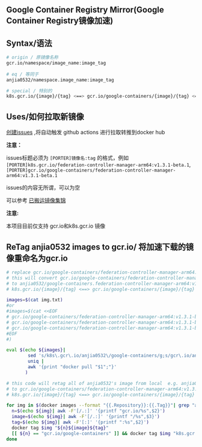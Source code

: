 Google Container Registry Mirror(Google Container Registry镜像加速)
-------

Syntax/语法
-------

```bash
# origin / 原镜像名称
gcr.io/namespace/image_name:image_tag
 
# eq / 等同于
anjia0532/namespace.image_name:image_tag

# special / 特别的
k8s.gcr.io/{image}/{tag} <==> gcr.io/google-containers/{image}/{tag} <==> anjia0532/google-containers.image_name:image_tag 
```

Uses/如何拉取新镜像
-------
[创建issues](https://github.com/anjia0532/gcr.io_mirror/issues/new?assignees=&labels=porter&template=gcr-io_porter.md&title=%5BPORTER%5D) ,将自动触发 github actions 进行拉取转推到docker hub

**注意：**

issues标题必须为 `[PORTER]镜像名:tag` 的格式，例如`[PORTER]k8s.gcr.io/federation-controller-manager-arm64:v1.3.1-beta.1`,`[PORTER]gcr.io/google-containers/federation-controller-manager-arm64:v1.3.1-beta.1`

issues的内容无所谓，可以为空

可以参考 [已搬运镜像集锦](https://github.com/anjia0532/gcr.io_mirror/issues?q=is%3Aissue+label%3Aporter+)

**注意:**

本项目目前仅支持 gcr.io和k8s.gcr.io 镜像

ReTag anjia0532 images to gcr.io/ 将加速下载的镜像重命名为gcr.io
-------

```bash
# replace gcr.io/google-containers/federation-controller-manager-arm64:v1.3.1-beta.1 to real image
# this will convert gcr.io/google-containers/federation-controller-manager-arm64:v1.3.1-beta.1 
# to anjia0532/google-containers.federation-controller-manager-arm64:v1.3.1-beta.1 and pull it
# k8s.gcr.io/{image}/{tag} <==> gcr.io/google-containers/{image}/{tag} <==> anjia0532/google-containers.{image}/{tag}

images=$(cat img.txt)
#or 
#images=$(cat <<EOF
# gcr.io/google-containers/federation-controller-manager-arm64:v1.3.1-beta.1
# gcr.io/google-containers/federation-controller-manager-arm64:v1.3.1-beta.1
# gcr.io/google-containers/federation-controller-manager-arm64:v1.3.1-beta.1
#EOF
#)

eval $(echo ${images}|
        sed 's/k8s\.gcr\.io/anjia0532\/google-containers/g;s/gcr\.io/anjia0532/g;s/\//\./g;s/ /\n/g;s/anjia0532\./anjia0532\//g' |
        uniq |
        awk '{print "docker pull "$1";"}'
       )

# this code will retag all of anjia0532's image from local  e.g. anjia0532/google-containers.federation-controller-manager-arm64:v1.3.1-beta.1 
# to gcr.io/google-containers/federation-controller-manager-arm64:v1.3.1-beta.1
# k8s.gcr.io/{image}/{tag} <==> gcr.io/google-containers/{image}/{tag} <==> anjia0532/google-containers.{image}/{tag}

for img in $(docker images --format "{{.Repository}}:{{.Tag}}"| grep "anjia0532"); do
  n=$(echo ${img}| awk -F'[/.:]' '{printf "gcr.io/%s",$2}')
  image=$(echo ${img}| awk -F'[/.:]' '{printf "/%s",$3}')
  tag=$(echo ${img}| awk -F'[:]' '{printf ":%s",$2}')
  docker tag $img "${n}${image}${tag}"
  [[ ${n} == "gcr.io/google-containers" ]] && docker tag $img "k8s.gcr.io${image}${tag}"
done
```